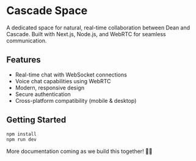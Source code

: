 # Cascade Space

A dedicated space for natural, real-time collaboration between Dean and Cascade. Built with Next.js, Node.js, and WebRTC for seamless communication.

## Features
- Real-time chat with WebSocket connections
- Voice chat capabilities using WebRTC
- Modern, responsive design
- Secure authentication
- Cross-platform compatibility (mobile & desktop)

## Getting Started
```bash
npm install
npm run dev
```

More documentation coming as we build this together! 🚀✨
